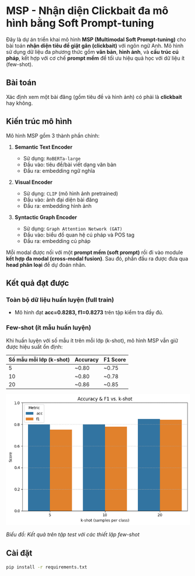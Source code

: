 # MSP - Nhận diện Clickbait đa mô hình bằng Soft Prompt-tuning

Đây là dự án triển khai mô hình **MSP (Multimodal Soft Prompt-tuning)** cho bài toán **nhận diện tiêu đề giật gân (clickbait)** với ngôn ngữ Anh. Mô hình sử dụng dữ liệu đa phương thức gồm **văn bản**, **hình ảnh**, và **cấu trúc cú pháp**, kết hợp với cơ chế **prompt mềm** để tối ưu hiệu quả học với dữ liệu ít (few-shot).

## Bài toán

Xác định xem một bài đăng (gồm tiêu đề và hình ảnh) có phải là **clickbait** hay không.

## Kiến trúc mô hình

Mô hình MSP gồm 3 thành phần chính:

1. **Semantic Text Encoder**

   - Sử dụng: `RoBERTa-large`
   - Đầu vào: tiêu đề/bài viết dạng văn bản
   - Đầu ra: embedding ngữ nghĩa

2. **Visual Encoder**

   - Sử dụng: `CLIP` (mô hình ảnh pretrained)
   - Đầu vào: ảnh đại diện bài đăng
   - Đầu ra: embedding hình ảnh

3. **Syntactic Graph Encoder**
   - Sử dụng: `Graph Attention Network (GAT)`
   - Đầu vào: biểu đồ quan hệ cú pháp và POS tag
   - Đầu ra: embedding cú pháp

Mỗi modal được nối với một **prompt mềm (soft prompt)** rồi đi vào module **kết hợp đa modal (cross-modal fusion)**. Sau đó, phần đầu ra được đưa qua **head phân loại** để dự đoán nhãn.

## Kết quả đạt được

### Toàn bộ dữ liệu huấn luyện (full train)

- Mô hình đạt **acc=0.8283, f1=0.8273** trên tập kiểm tra đầy đủ.

### Few-shot (ít mẫu huấn luyện)

Khi huấn luyện với số mẫu ít trên mỗi lớp (k-shot), mô hình MSP vẫn giữ được hiệu suất ổn định:

| Số mẫu mỗi lớp (k-shot) | Accuracy | F1 Score |
| ----------------------- | -------- | -------- |
| 5                       | ~0.80    | ~0.75    |
| 10                      | ~0.80    | ~0.78    |
| 20                      | ~0.86    | ~0.85    |

![Biểu đồ accuracy và F1 theo k-shot](output.png)

_Biểu đồ: Kết quả trên tập test với các thiết lập few-shot_

## Cài đặt

```bash
pip install -r requirements.txt
```
